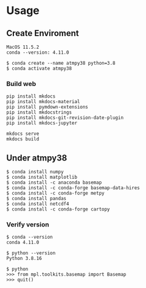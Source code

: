 # Usage

## Create Enviroment
`MacOS 11.5.2`  
`conda --version: 4.11.0`
``` vim
$ conda create --name atmpy38 python=3.8
$ conda activate atmpy38
```

### Build web

```shell
pip install mkdocs
pip install mkdocs-material
pip install pymdown-extensions
pip install mkdocstrings
pip install mkdocs-git-revision-date-plugin
pip install mkdocs-jupyter

mkdocs serve
mkdocs build
```

## Under atmpy38

``` vim
$ conda install numpy
$ conda install matplotlib
$ conda install -c anaconda basemap
$ conda install -c conda-forge basemap-data-hires
$ conda install -c conda-forge metpy
$ conda install pandas
$ conda install netcdf4
$ conda install -c conda-forge cartopy
```

### Verify version

``` vim
$ conda --version
conda 4.11.0

$ python --version
Python 3.8.16

$ python
>>> from mpl.toolkits.basemap import Basemap
>>> quit()
```